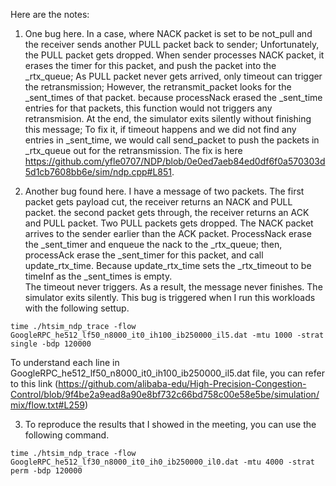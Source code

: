 Here are the notes:
1. One bug here. In a case, where NACK packet is set to be not_pull and the receiver sends another PULL packet back to sender;
Unfortunately, the PULL packet gets dropped. When sender processes NACK packet, it erases the timer for this packet, and push the packet into the _rtx_queue;
As PULL packet never gets arrived, only timeout can trigger the retransmission;
However, the retransmit_packet looks for the _sent_times of that packet. because processNack erased the _sent_time entries for that packets, this function would not triggers any retransmision.
At the end, the simulator exits silently without finishing this message;
To fix it, if timeout happens and we did not find any entries in _sent_time, we would call send_packet to push the packets in _rtx_queue out for the retransmission. 
The fix is here https://github.com/yfle0707/NDP/blob/0e0ed7aeb84ed0df6f0a570303d5d1cb7608bb6e/sim/ndp.cpp#L851.

2. Another bug found here. I have a message of two packets.  The first packet gets payload cut, the receiver returns an NACK and PULL packet. 
the second packet gets through, the receiver returns an ACK and PULL packet.
Two PULL packets gets dropped. The NACK packet arrives to the sender earlier than the ACK packet. 
ProcessNack erase the _sent_timer and enqueue the nack to the _rtx_queue;
then, processAck erase the _sent_timer for this packet, and call update_rtx_time.
Because update_rtx_time sets the _rtx_timeout to be timeInf as the _sent_times is empty.  
The timeout never triggers. As a result, the message never finishes. The simulator exits silently. 
This bug is triggered when I run this workloads with the following settup. 

```
time ./htsim_ndp_trace -flow GoogleRPC_he512_lf50_n8000_it0_ih100_ib250000_il5.dat -mtu 1000 -strat single -bdp 120000
```

To understand each line in GoogleRPC_he512_lf50_n8000_it0_ih100_ib250000_il5.dat file, you can refer to this link (https://github.com/alibaba-edu/High-Precision-Congestion-Control/blob/9f4be2a9ead8a90e8bf732c66bd758c00e58e5be/simulation/mix/flow.txt#L259)

3. To reproduce the results that I showed in the meeting, you can use the following command.
```
time ./htsim_ndp_trace -flow GoogleRPC_he512_lf30_n8000_it0_ih0_ib250000_il0.dat -mtu 4000 -strat perm -bdp 120000
```
